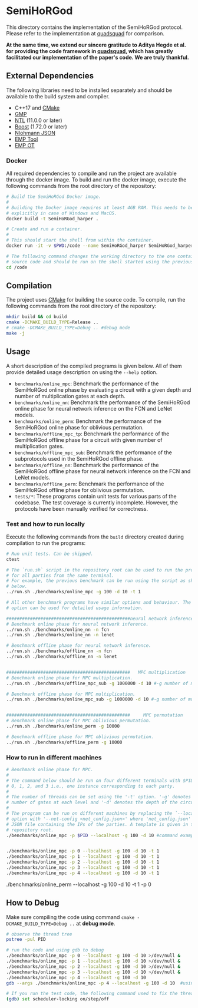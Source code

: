 # SemiHoRGod

This directory contains the implementation of the SemiHoRGod protocol. Please refer to the implementation at [quadsquad](https://github.com/cris-iisc/quadsquad) for comparison.

 **At the same time, we extend our sincere gratitude to Aditya Hegde et al. for providing the code framework in [quadsquad](https://github.com/cris-iisc/quadsquad), which has greatly facilitated our implementation of the paper's code. We are truly thankful.**

## External Dependencies
The following libraries need to be installed separately and should be available to the build system and compiler.

- C++17 and [CMake](https://cmake.org/)
- [GMP](https://gmplib.org/)
- [NTL](https://www.shoup.net/ntl/) (11.0.0 or later)
- [Boost](https://www.boost.org/) (1.72.0 or later)
- [Nlohmann JSON](https://github.com/nlohmann/json)
- [EMP Tool](https://github.com/emp-toolkit/emp-tool)
- [EMP OT](https://github.com/emp-toolkit/emp-ot/)

### Docker
All required dependencies to compile and run the project are available through the docker image.
To build and run the docker image, execute the following commands from the root directory of the repository:

```sh
# Build the SemiHoRGod Docker image.
#
# Building the Docker image requires at least 4GB RAM. This needs to be set 
# explicitly in case of Windows and MacOS.
docker build -t SemiHoRGod_harper .

# Create and run a container.
#
# This should start the shell from within the container.
docker run -it -v $PWD:/code --name SemiHoRGod_harper SemiHoRGod_harper 

# The following command changes the working directory to the one containing the 
# source code and should be run on the shell started using the previous command.
cd /code
```

## Compilation
The project uses [CMake](https://cmake.org/) for building the source code. 
To compile, run the following commands from the root directory of the repository:

```sh
mkdir build && cd build
cmake -DCMAKE_BUILD_TYPE=Release .. 
# cmake -DCMAKE_BUILD_TYPE=Debug .. #debug mode
make -j
```

## Usage
A short description of the compiled programs is given below.
All of them provide detailed usage description on using the `--help` option.

- `benchmarks/online_mpc`: Benchmark the performance of the SemiHoRGod online phase by evaluating a circuit with a given depth and number of multiplication gates at each depth.
- `benchmarks/online_nn`: Benchmark the performance of the SemiHoRGod online phase for neural network inference on the FCN and LeNet models.
- `benchmarks/online_perm`: Benchmark the performance of the SemiHoRGod online phase for oblivious permutation.
- `benchmarks/offline_mpc_tp`: Benchmark the performance of the SemiHoRGod offline phase for a circuit with given number of multiplication gates.
- `benchmarks/offline_mpc_sub`: Benchmark the performance of the subprotocols used in the SemiHoRGod offline phase.
- `benchmarks/offline_nn`: Benchmark the performance of the SemiHoRGod offline phase for neural network inference on the FCN and LeNet models.
- `benchmarks/offline_perm`: Benchmark the performance of the SemiHoRGod offline phase for oblivious permutation.
- `tests/*`: These programs contain unit tests for various parts of the codebase. The test coverage is currently incomplete. However, the protocols have been manually verified for correctness.



### Test and how to run locally

Execute the following commands from the `build` directory created during compilation to run the programs:
```bash
# Run unit tests. Can be skipped.
ctest

# The `run.sh` script in the repository root can be used to run the programs 
# for all parties from the same terminal.
# For example, the previous benchmark can be run using the script as shown
# below.
../run.sh ./benchmarks/online_mpc -g 100 -d 10 -t 1

# All other benchmark programs have similar options and behaviour. The '-h'
# option can be used for detailed usage information.

###############################################neural network inference###############################################
# Benchmark online phase for neural network inference.
../run.sh ./benchmarks/online_nn -n fcn
../run.sh ./benchmarks/online_nn -n lenet

# Benchmark offline phase for neural network inference.
../run.sh ./benchmarks/offline_nn -n fcn
../run.sh ./benchmarks/offline_nn -n lenet


###############################################   MPC multiplication   ###############################################
# Benchmark online phase for MPC multiplication.
../run.sh ./benchmarks/offline_mpc_sub -g 1000000 -d 10 #-g number of multiplication || -d depth of multiplication

# Benchmark offline phase for MPC multiplication.
../run.sh ./benchmarks/online_mpc_sub -g 1000000 -d 10 #-g number of multiplication || -d depth of multiplication


###############################################     MPC permutation    ###############################################
# Benchmark online phase for MPC oblivious permutation.
../run.sh ./benchmarks/online_perm -g 10000

# Benchmark offline phase for MPC oblivious permutation.
../run.sh ./benchmarks/offline_perm -g 10000
```
### How to run in different machines

```bash
# Benchmark online phase for MPC.
#
# The command below should be run on four different terminals with $PID set to
# 0, 1, 2, and 3 i.e., one instance corresponding to each party.
#
# The number of threads can be set using the '-t' option. '-g' denotes the 
# number of gates at each level and '-d' denotes the depth of the circuit.
#
# The program can be run on different machines by replacing the `--localhost`
# option with '--net-config <net_config.json>' where 'net_config.json' is a
# JSON file containing the IPs of the parties. A template is given in the
# repository root.
./benchmarks/online_mpc -p $PID --localhost -g 100 -d 10 #command example


./benchmarks/online_mpc -p 0 --localhost -g 100 -d 10 -t 1
./benchmarks/online_mpc -p 1 --localhost -g 100 -d 10 -t 1
./benchmarks/online_mpc -p 2 --localhost -g 100 -d 10 -t 1
./benchmarks/online_mpc -p 3 --localhost -g 100 -d 10 -t 1
./benchmarks/online_mpc -p 4 --localhost -g 100 -d 10 -t 1
```

./benchmarks/online_perm  --localhost -g 100 -d 10 -t 1 -p 0

## How to Debug

Make sure compiling the code using command `cmake -DCMAKE_BUILD_TYPE=Debug ..` at **debug mode**.

```sh
# observe the thread tree
pstree -pul PID

# run the code and using gdb to debug
./benchmarks/online_mpc -p 0 --localhost -g 100 -d 10 >/dev/null &
./benchmarks/online_mpc -p 1 --localhost -g 100 -d 10 >/dev/null &
./benchmarks/online_mpc -p 2 --localhost -g 100 -d 10 >/dev/null &
./benchmarks/online_mpc -p 3 --localhost -g 100 -d 10 >/dev/null &
./benchmarks/online_mpc -p 4 --localhost -g 100 -d 10
gdb --args ./benchmarks/online_mpc -p 4 --localhost -g 100 -d 10  #using gdb with parameters

# If you run the test code, the following command used to fix the thread for debugging
(gdb) set scheduler-locking on/step/off
```

